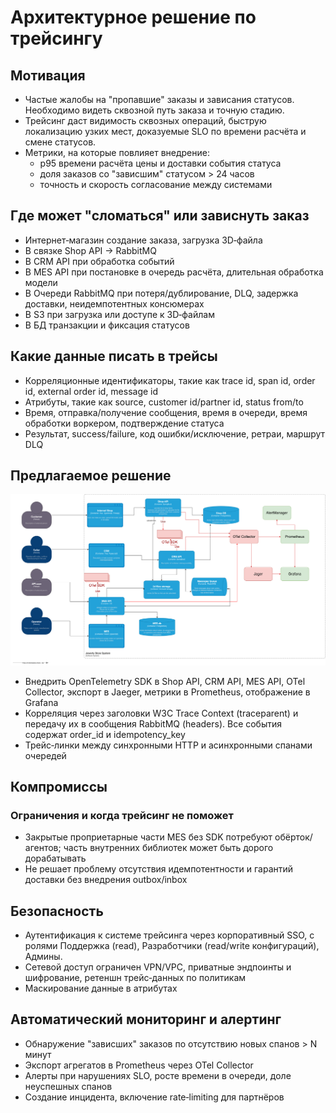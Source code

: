 # Архитектурное решение по трейсингу

## Мотивация

- Частые жалобы на "пропавшие" заказы и зависания статусов. Необходимо видеть сквозной путь заказа и точную стадию.
- Трейсинг даст видимость сквозных операций, быструю локализацию узких мест, доказуемые SLO по времени расчёта и смене статусов.
- Метрики, на которые повлияет внедрение:
  - p95 времени расчёта цены и доставки события статуса
  - доля заказов со "зависшим" статусом > 24 часов
  - точность и скорость согласование между системами

## Где может "сломаться" или зависнуть заказ

- Интернет‑магазин создание заказа, загрузка 3D‑файла
- В связке Shop API -> RabbitMQ
- В CRM API при обработка событий
- В MES API при постановке в очередь расчёта, длительная обработка модели
- В Очереди RabbitMQ при потеря/дублирование, DLQ, задержка доставки, неидемпотентных консюмерах
- В S3 при загрузка или доступе к 3D‑файлам
- В БД транзакции и фиксация статусов

## Какие данные писать в трейсы

- Корреляционные идентификаторы, такие как trace id, span id, order id, external order id, message id
- Атрибуты, такие как source, customer id/partner id, status from/to
- Время, отправка/получение сообщения, время в очереди, время обработки воркером, подтверждение статуса
- Результат, success/failure, код ошибки/исключение, ретраи, маршрут DLQ

## Предлагаемое решение

![Описание](./jewerly_c4_model.png)

- Внедрить OpenTelemetry SDK в Shop API, CRM API, MES API, OTel Collector, экспорт в Jaeger, метрики в Prometheus, отображение в Grafana
- Корреляция через заголовки W3C Trace Context (traceparent) и передачу их в сообщения RabbitMQ (headers). Все события содержат order_id и idempotency_key
- Трейс‑линки между синхронными HTTP и асинхронными спанами очередей

## Компромиссы

### Ограничения и когда трейсинг не поможет

- Закрытые проприетарные части MES без SDK потребуют обёрток/агентов; часть внутренних библиотек может быть дорого дорабатывать
- Не решает проблему отсутствия идемпотентности и гарантий доставки без внедрения outbox/inbox

## Безопасность

- Аутентификация к системе трейсинга через корпоративный SSO, c ролями Поддержка (read), Разработчики (read/write конфигураций), Админы.
- Сетевой доступ ограничен VPN/VPC, приватные эндпоинты и шифрование, ретеншн трейс‑данных по политикам
- Маскирование данные в атрибутах

## Автоматический мониторинг и алертинг

- Обнаружение "зависших" заказов по отсутствию новых спанов > N минут
- Экспорт агрегатов в Prometheus через OTel Collector
- Алерты при нарушениях SLO, росте времени в очереди, доле неуспешных спанов
- Создание инцидента, включение rate‑limiting для партнёров
